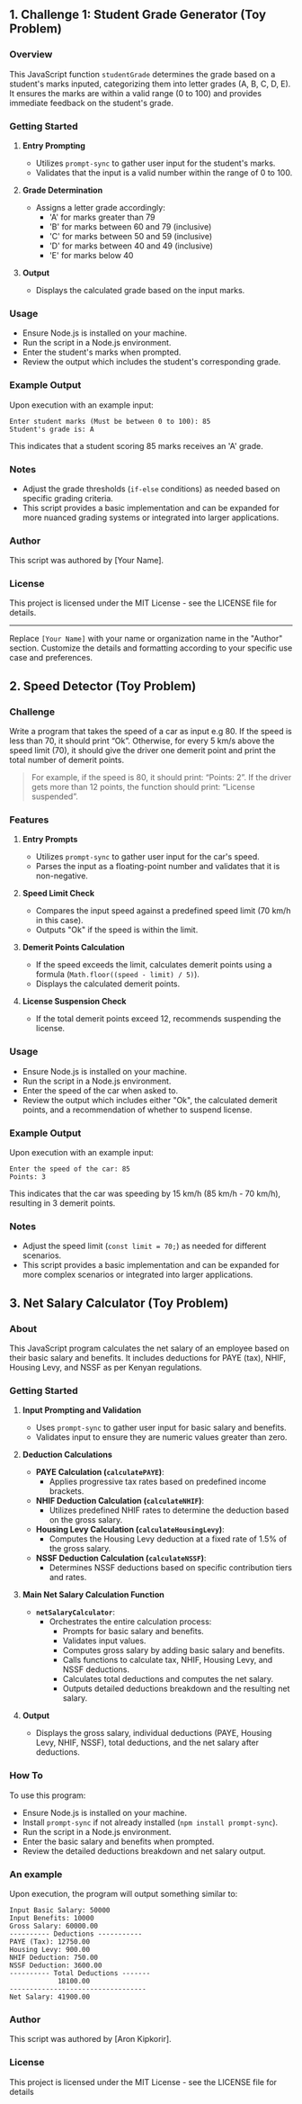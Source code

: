 ## 1. Challenge 1: Student Grade Generator (Toy Problem)

### Overview
This JavaScript function `studentGrade` determines the grade based on a student's marks inputed, categorizing them into letter grades (A, B, C, D, E). 
It ensures the marks are within a valid range (0 to 100) and provides immediate feedback on the student's grade.

### Getting Started
1. **Entry Prompting**
   - Utilizes `prompt-sync` to gather user input for the student's marks.
   - Validates that the input is a valid number within the range of 0 to 100.

2. **Grade Determination**
   - Assigns a letter grade accordingly:
     - 'A' for marks greater than 79
     - 'B' for marks between 60 and 79 (inclusive)
     - 'C' for marks between 50 and 59 (inclusive)
     - 'D' for marks between 40 and 49 (inclusive)
     - 'E' for marks below 40

3. **Output**
   - Displays the calculated grade based on the input marks.

### Usage
- Ensure Node.js is installed on your machine.
- Run the script in a Node.js environment.
- Enter the student's marks when prompted.
- Review the output which includes the student's corresponding grade.

### Example Output
Upon execution with an example input:
```
Enter student marks (Must be between 0 to 100): 85
Student's grade is: A
```
This indicates that a student scoring 85 marks receives an 'A' grade.

### Notes
- Adjust the grade thresholds (`if-else` conditions) as needed based on specific grading criteria.
- This script provides a basic implementation and can be expanded for more nuanced grading systems or integrated into larger applications.

### Author
This script was authored by [Your Name].

### License
This project is licensed under the MIT License - see the LICENSE file for details.

---
Replace `[Your Name]` with your name or organization name in the "Author" section. Customize the details and formatting according to your specific use case and preferences.

## 2. Speed Detector (Toy Problem)

### Challenge 
Write a program that takes the speed of a car as input e.g 80. If the speed is less than 70, it should print “Ok”. Otherwise, for every 5 km/s above the speed limit (70), it should give the driver one demerit point and print the total number of demerit points.

   > For example, if the speed is 80, it should print: “Points: 2”. If the driver gets more than 12 points, the function should print: “License suspended”.

### Features
1. **Entry Prompts**
   - Utilizes `prompt-sync` to gather user input for the car's speed.
   - Parses the input as a floating-point number and validates that it is non-negative.

2. **Speed Limit Check**
   - Compares the input speed against a predefined speed limit (70 km/h in this case).
   - Outputs "Ok" if the speed is within the limit.

3. **Demerit Points Calculation**
   - If the speed exceeds the limit, calculates demerit points using a formula (`Math.floor((speed - limit) / 5)`).
   - Displays the calculated demerit points.

4. **License Suspension Check**
   - If the total demerit points exceed 12, recommends suspending the license.

### Usage
- Ensure Node.js is installed on your machine.
- Run the script in a Node.js environment.
- Enter the speed of the car when asked to.
- Review the output which includes either "Ok", the calculated demerit points, and a recommendation of whether to suspend license.

### Example Output
Upon execution with an example input:
```
Enter the speed of the car: 85
Points: 3
```
This indicates that the car was speeding by 15 km/h (85 km/h - 70 km/h), resulting in 3 demerit points.

### Notes
- Adjust the speed limit (`const limit = 70;`) as needed for different scenarios.
- This script provides a basic implementation and can be expanded for more complex scenarios or integrated into larger applications.


## 3. Net Salary Calculator (Toy Problem)

### About
This JavaScript program calculates the net salary of an employee based on their basic salary and benefits. It includes deductions for PAYE (tax), NHIF, Housing Levy, and NSSF as per Kenyan regulations.

### Getting Started
1. **Input Prompting and Validation**
   - Uses `prompt-sync` to gather user input for basic salary and benefits.
   - Validates input to ensure they are numeric values greater than zero.

2. **Deduction Calculations**
   - **PAYE Calculation (`calculatePAYE`)**:
     - Applies progressive tax rates based on predefined income brackets.
   - **NHIF Deduction Calculation (`calculateNHIF`)**:
     - Utilizes predefined NHIF rates to determine the deduction based on the gross salary.
   - **Housing Levy Calculation (`calculateHousingLevy`)**:
     - Computes the Housing Levy deduction at a fixed rate of 1.5% of the gross salary.
   - **NSSF Deduction Calculation (`calculateNSSF`)**:
     - Determines NSSF deductions based on specific contribution tiers and rates.

3. **Main Net Salary Calculation Function**
   - **`netSalaryCalculator`**:
     - Orchestrates the entire calculation process:
       - Prompts for basic salary and benefits.
       - Validates input values.
       - Computes gross salary by adding basic salary and benefits.
       - Calls functions to calculate tax, NHIF, Housing Levy, and NSSF deductions.
       - Calculates total deductions and computes the net salary.
       - Outputs detailed deductions breakdown and the resulting net salary.

4. **Output**
   - Displays the gross salary, individual deductions (PAYE, Housing Levy, NHIF, NSSF), total deductions, and the net salary after deductions.

### How To
To use this program:
- Ensure Node.js is installed on your machine.
- Install `prompt-sync` if not already installed (`npm install prompt-sync`).
- Run the script in a Node.js environment.
- Enter the basic salary and benefits when prompted.
- Review the detailed deductions breakdown and net salary output.

### An example
Upon execution, the program will output something similar to:
```
Input Basic Salary: 50000
Input Benefits: 10000
Gross Salary: 60000.00
---------- Deductions -----------
PAYE (Tax): 12750.00
Housing Levy: 900.00
NHIF Deduction: 750.00
NSSF Deduction: 3600.00
---------- Total Deductions -------
            18100.00
----------------------------------
Net Salary: 41900.00
```

### Author
This script was authored by [Aron Kipkorir].

### License
This project is licensed under the MIT License - see the LICENSE file for details
